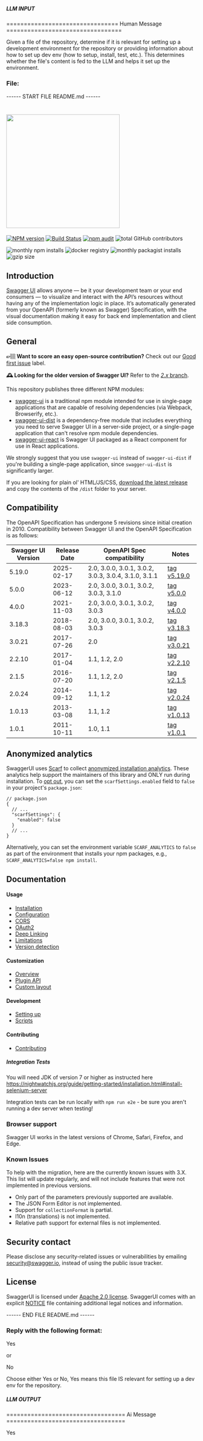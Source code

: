 ##### LLM INPUT #####
================================ Human Message =================================

Given a file of the repository, determine if it is relevant for setting up a development environment for the repository or providing information about how to set up dev env (how to setup, install, test, etc.). This determines whether the file's content is fed to the LLM and helps it set up the environment.

### File:
------ START FILE README.md ------
# <img src="https://raw.githubusercontent.com/swagger-api/swagger.io/wordpress/images/assets/SWU-logo-clr.png" width="300">

[![NPM version](https://badge.fury.io/js/swagger-ui.svg)](http://badge.fury.io/js/swagger-ui)
[![Build Status](https://jenkins.swagger.io/view/OSS%20-%20JavaScript/job/oss-swagger-ui-master/badge/icon?subject=jenkins%20build)](https://jenkins.swagger.io/view/OSS%20-%20JavaScript/job/oss-swagger-ui-master/)
[![npm audit](https://jenkins.swagger.io/buildStatus/icon?job=oss-swagger-ui-security-audit&subject=npm%20audit)](https://jenkins.swagger.io/job/oss-swagger-ui-security-audit/lastBuild/console)
![total GitHub contributors](https://img.shields.io/github/contributors-anon/swagger-api/swagger-ui.svg)

![monthly npm installs](https://img.shields.io/npm/dm/swagger-ui.svg?label=npm%20downloads)
![docker registry](https://img.shields.io/badge/docker-docker.swagger.io%2Fswaggerapi%2Fswagger--ui-blue)
![monthly packagist installs](https://img.shields.io/packagist/dm/swagger-api/swagger-ui.svg?label=packagist%20installs)
![gzip size](https://img.shields.io/bundlephobia/minzip/swagger-ui.svg?label=gzip%20size)

## Introduction
[Swagger UI](https://swagger.io/tools/swagger-ui/) allows anyone — be it your development team or your end consumers — to visualize and interact with the API’s resources without having any of the implementation logic in place. It’s automatically generated from your OpenAPI (formerly known as Swagger) Specification, with the visual documentation making it easy for back end implementation and client side consumption.

## General
**👉🏼 Want to score an easy open-source contribution?** Check out our [Good first issue](https://github.com/swagger-api/swagger-ui/issues?q=is%3Aissue+is%3Aopen+label%3A%22Good+first+issue%22) label.

**🕰️ Looking for the older version of Swagger UI?** Refer to the [*2.x* branch](https://github.com/swagger-api/swagger-ui/tree/2.x).


This repository publishes three different NPM modules:

* [swagger-ui](https://www.npmjs.com/package/swagger-ui) is a traditional npm module intended for use in single-page applications that are capable of resolving dependencies (via Webpack, Browserify, etc.).
* [swagger-ui-dist](https://www.npmjs.com/package/swagger-ui-dist) is a dependency-free module that includes everything you need to serve Swagger UI in a server-side project, or a single-page application that can't resolve npm module dependencies.
* [swagger-ui-react](https://www.npmjs.com/package/swagger-ui-react) is Swagger UI packaged as a React component for use in React applications.

We strongly suggest that you use `swagger-ui` instead of `swagger-ui-dist` if you're building a single-page application, since `swagger-ui-dist` is significantly larger.

If you are looking for plain ol' HTML/JS/CSS, [download the latest release](https://github.com/swagger-api/swagger-ui/releases/latest) and copy the contents of the `/dist` folder to your server.


## Compatibility
The OpenAPI Specification has undergone 5 revisions since initial creation in 2010.  Compatibility between Swagger UI and the OpenAPI Specification is as follows:

| Swagger UI Version | Release Date | OpenAPI Spec compatibility                           | Notes                                                                 |
|--------------------|--------------|------------------------------------------------------|-----------------------------------------------------------------------|
| 5.19.0             | 2025-02-17   | 2.0, 3.0.0, 3.0.1, 3.0.2, 3.0.3, 3.0.4, 3.1.0, 3.1.1 | [tag v5.19.0](https://github.com/swagger-api/swagger-ui/tree/v5.19.0) |
| 5.0.0              | 2023-06-12   | 2.0, 3.0.0, 3.0.1, 3.0.2, 3.0.3, 3.1.0               | [tag v5.0.0](https://github.com/swagger-api/swagger-ui/tree/v5.0.0)   |
| 4.0.0              | 2021-11-03   | 2.0, 3.0.0, 3.0.1, 3.0.2, 3.0.3                      | [tag v4.0.0](https://github.com/swagger-api/swagger-ui/tree/v4.0.0)   |
| 3.18.3             | 2018-08-03   | 2.0, 3.0.0, 3.0.1, 3.0.2, 3.0.3                      | [tag v3.18.3](https://github.com/swagger-api/swagger-ui/tree/v3.18.3) |
| 3.0.21             | 2017-07-26   | 2.0                                                  | [tag v3.0.21](https://github.com/swagger-api/swagger-ui/tree/v3.0.21) |
| 2.2.10             | 2017-01-04   | 1.1, 1.2, 2.0                                        | [tag v2.2.10](https://github.com/swagger-api/swagger-ui/tree/v2.2.10) |
| 2.1.5              | 2016-07-20   | 1.1, 1.2, 2.0                                        | [tag v2.1.5](https://github.com/swagger-api/swagger-ui/tree/v2.1.5)   |
| 2.0.24             | 2014-09-12   | 1.1, 1.2                                             | [tag v2.0.24](https://github.com/swagger-api/swagger-ui/tree/v2.0.24) |
| 1.0.13             | 2013-03-08   | 1.1, 1.2                                             | [tag v1.0.13](https://github.com/swagger-api/swagger-ui/tree/v1.0.13) |
| 1.0.1              | 2011-10-11   | 1.0, 1.1                                             | [tag v1.0.1](https://github.com/swagger-api/swagger-ui/tree/v1.0.1)   |

## Anonymized analytics

SwaggerUI uses [Scarf](https://scarf.sh/) to collect [anonymized installation analytics](https://github.com/scarf-sh/scarf-js?tab=readme-ov-file#as-a-user-of-a-package-using-scarf-js-what-information-does-scarf-js-send-about-me). These analytics help support the maintainers of this library and ONLY run during installation. To [opt out](https://github.com/scarf-sh/scarf-js?tab=readme-ov-file#as-a-user-of-a-package-using-scarf-js-how-can-i-opt-out-of-analytics), you can set the `scarfSettings.enabled` field to `false` in your project's `package.json`:

```
// package.json
{
  // ...
  "scarfSettings": {
    "enabled": false
  }
  // ...
}
```

Alternatively, you can set the environment variable `SCARF_ANALYTICS` to `false` as part of the environment that installs your npm packages, e.g., `SCARF_ANALYTICS=false npm install`.

## Documentation

#### Usage
- [Installation](https://github.com/swagger-api/swagger-ui/blob/HEAD/docs/usage/installation.md)
- [Configuration](https://github.com/swagger-api/swagger-ui/blob/HEAD/docs/usage/configuration.md)
- [CORS](https://github.com/swagger-api/swagger-ui/blob/HEAD/docs/usage/cors.md)
- [OAuth2](https://github.com/swagger-api/swagger-ui/blob/HEAD/docs/usage/oauth2.md)
- [Deep Linking](https://github.com/swagger-api/swagger-ui/blob/HEAD/docs/usage/deep-linking.md)
- [Limitations](https://github.com/swagger-api/swagger-ui/blob/HEAD/docs/usage/limitations.md)
- [Version detection](https://github.com/swagger-api/swagger-ui/blob/HEAD/docs/usage/version-detection.md)

#### Customization
- [Overview](https://github.com/swagger-api/swagger-ui/blob/HEAD/docs/customization/overview.md)
- [Plugin API](https://github.com/swagger-api/swagger-ui/blob/HEAD/docs/customization/plugin-api.md)
- [Custom layout](https://github.com/swagger-api/swagger-ui/blob/HEAD/docs/customization/custom-layout.md)

#### Development
- [Setting up](https://github.com/swagger-api/swagger-ui/blob/HEAD/docs/development/setting-up.md)
- [Scripts](https://github.com/swagger-api/swagger-ui/blob/HEAD/docs/development/scripts.md)

#### Contributing
- [Contributing](https://github.com/swagger-api/.github/blob/HEAD/CONTRIBUTING.md)

##### Integration Tests

You will need JDK of version 7 or higher as instructed here
https://nightwatchjs.org/guide/getting-started/installation.html#install-selenium-server

Integration tests can be run locally with `npm run e2e` - be sure you aren't running a dev server when testing!

### Browser support
Swagger UI works in the latest versions of Chrome, Safari, Firefox, and Edge.

### Known Issues

To help with the migration, here are the currently known issues with 3.X. This list will update regularly, and will not include features that were not implemented in previous versions.

- Only part of the parameters previously supported are available.
- The JSON Form Editor is not implemented.
- Support for `collectionFormat` is partial.
- l10n (translations) is not implemented.
- Relative path support for external files is not implemented.

## Security contact

Please disclose any security-related issues or vulnerabilities by emailing [security@swagger.io](mailto:security@swagger.io), instead of using the public issue tracker.

## License

SwaggerUI is licensed under [Apache 2.0 license](https://github.com/swagger-api/swagger-ui/blob/master/LICENSE).
SwaggerUI comes with an explicit [NOTICE](https://github.com/swagger-api/swagger-ui/blob/master/NOTICE) file
containing additional legal notices and information.

------ END FILE README.md ------

### Reply with the following format:

<rel>Yes</rel>

or

<rel>No</rel>

Choose either Yes or No, Yes means this file IS relevant for setting up a dev env for the repository.

##### LLM OUTPUT #####
================================== Ai Message ==================================

<rel>Yes</rel>